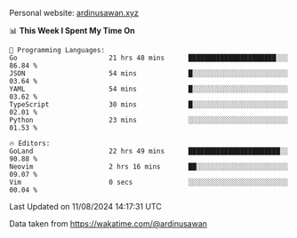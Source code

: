 Personal website: [ardinusawan.xyz](https://ardinusawan.xyz)

<!--START_SECTION:waka-->
📊 **This Week I Spent My Time On** 

```text
💬 Programming Languages: 
Go                       21 hrs 48 mins      ██████████████████████░░░   86.84 % 
JSON                     54 mins             █░░░░░░░░░░░░░░░░░░░░░░░░   03.64 % 
YAML                     54 mins             █░░░░░░░░░░░░░░░░░░░░░░░░   03.62 % 
TypeScript               30 mins             █░░░░░░░░░░░░░░░░░░░░░░░░   02.01 % 
Python                   23 mins             ░░░░░░░░░░░░░░░░░░░░░░░░░   01.53 % 

🔥 Editors: 
GoLand                   22 hrs 49 mins      ███████████████████████░░   90.88 % 
Neovim                   2 hrs 16 mins       ██░░░░░░░░░░░░░░░░░░░░░░░   09.07 % 
Vim                      0 secs              ░░░░░░░░░░░░░░░░░░░░░░░░░   00.04 % 
```


 Last Updated on 11/08/2024 14:17:31 UTC
<!--END_SECTION:waka-->
Data taken from https://wakatime.com/@ardinusawan
